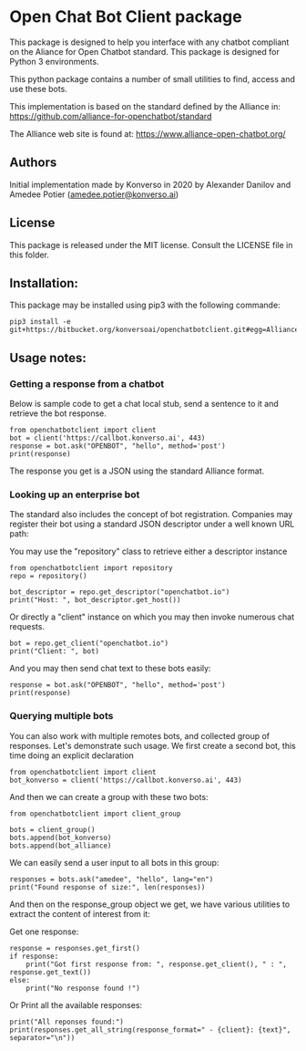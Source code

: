 # Open Chat Bot Client package
This package is designed to help you interface with any chatbot compliant on the 
Aliance for Open Chatbot standard. This package is designed for Python 3 environments.

This python package contains a number of small utilities to find, access and use these bots.

This implementation is based on the standard defined  by the Alliance in: 
<https://github.com/alliance-for-openchatbot/standard>

The Alliance web site is found at:
<https://www.alliance-open-chatbot.org/>

## Authors
Initial implementation made by Konverso in 2020
by  Alexander Danilov and Amedee Potier (<amedee.potier@konverso.ai>)

## License
This package is released under the MIT license. Consult the LICENSE file in this folder.

## Installation: 
This package may be installed using pip3 with the following commande:

    pip3 install -e git+https://bitbucket.org/konversoai/openchatbotclient.git#egg=AllianceForOpenChatBot

## Usage notes: 

### Getting a response from a chatbot
Below is sample code to get a chat local stub, send a sentence to it and retrieve the bot response. 

	from openchatbotclient import client 
	bot = client('https://callbot.konverso.ai', 443) 
	response = bot.ask("OPENBOT", "hello", method='post') 
	print(response) 

The response you get is a JSON using the standard Alliance format.

### Looking up an enterprise bot
The standard also includes the concept of bot registration. Companies may 
register their bot using a standard JSON descriptor under a well known URL path:

You may use the "repository" class to retrieve either a descriptor instance

    from openchatbotclient import repository
    repo = repository()

    bot_descriptor = repo.get_descriptor("openchatbot.io")
    print("Host: ", bot_descriptor.get_host())

Or directly a "client" instance on which you may then invoke numerous chat requests.

    bot = repo.get_client("openchatbot.io")
    print("Client: ", bot)

And you may then send chat text to these bots easily:

    response = bot.ask("OPENBOT", "hello", method='post')
    print(response)

### Querying multiple bots

You can also work with multiple remotes bots, and collected group of responses. 
Let's demonstrate such usage. We first create a second bot, this time
doing an explicit declaration

    from openchatbotclient import client
    bot_konverso = client('https://callbot.konverso.ai', 443)

And then we can create a group with these two bots:

    from openchatbotclient import client_group

    bots = client_group()
    bots.append(bot_konverso)
    bots.append(bot_alliance)

We can easily send a user input to all bots in this group:

    responses = bots.ask("amedee", "hello", lang="en")
    print("Found response of size:", len(responses))

And then on the response_group object we get, we have various utilities to 
extract the content of interest from it:

Get one response:

    response = responses.get_first()
    if response:
        print("Got first response from: ", response.get_client(), " : ", response.get_text())
    else:
        print("No response found !")

Or Print all the available responses:

    print("All reponses found:")
    print(responses.get_all_string(response_format=" - {client}: {text}", separator="\n"))
